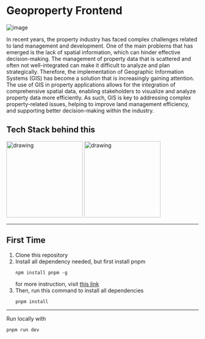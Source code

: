 # Geoproperty Frontend
![image](https://github.com/nerdvanahub/geoproperty-frontend/assets/139702000/a84ebfe6-7b08-41cf-b76c-61edb850b117)

In recent years, the property industry has faced complex challenges related to land management and development. One of the main problems that has emerged is the lack of spatial information, which can hinder effective decision-making. The management of property data that is scattered and often not well-integrated can make it difficult to analyze and plan strategically. Therefore, the implementation of Geographic Information Systems (GIS) has become a solution that is increasingly gaining attention. The use of GIS in property applications allows for the integration of comprehensive spatial data, enabling stakeholders to visualize and analyze property data more efficiently. As such, GIS is key to addressing complex property-related issues, helping to improve land management efficiency, and supporting better decision-making within the industry.

## Tech Stack behind this
<img src="[[drawing.jpg]()](https://github.com/nerdvanahub/geoproperty-frontend/assets/139702000/24ed4cfe-43d1-433a-9ef4-b0657952912e)" alt="drawing" style="width:200px;"/> 
<img src="https://github.com/nerdvanahub/geoproperty-frontend/assets/139702000/196af244-901f-4345-be81-a98da3a1c738" alt="drawing" style="width:200px;"/>  


---

## First Time
1. Clone this repository
2. Install all dependency needed, but first install pnpm
   ```shell
   npm install pnpm -g
   ```
   for more instruction, visit [this link](https://pnpm.io/installation)
4. Then, run this command to install all dependencies
   ```shell
   pnpm install
   ```
---

Run locally with
```shell
pnpm run dev
```

